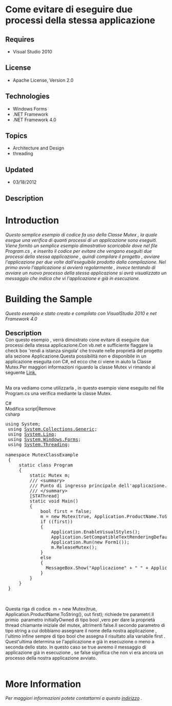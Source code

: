 # Come evitare di eseguire due processi della stessa applicazione
## Requires
- Visual Studio 2010
## License
- Apache License, Version 2.0
## Technologies
- Windows Forms
- .NET Framework
- .NET Framework 4.0
## Topics
- Architecture and Design
- threading
## Updated
- 03/18/2012
## Description

<h1>Introduction</h1>
<div><em><span><em>
<p>Questo semplice esempio di codice fa uso della Classe Mutex , la quale esegue una verifica di quanti processi di un applicazione sono eseguiti. Viene fornito un semplice esempio dimostrativo scaricabile dove nel file Program.cs , e inserito il codice per
 evitare che vengano eseguiti due processi della stessa applicazione , quindi compilare il progetto , avviare l'applicazione per due volte dall'eseguibile prodotto dalla compilazione. Nel primo avvio l'applicazione si avvier&agrave; regolarmente , invece tentando
 di avviare un nuovo processo della stessa applicazione si avr&agrave; visualizzato un messaggio che indica che vi l'applicazione e gi&agrave; in esecuzione.</p>
</em></span></em></div>
<h1><span>Building the Sample</span></h1>
<div><em>Questo esempio e stato creato e compilato con VisualStudio 2010 e net Framework 4.0</em></div>
<div><span style="font-size:20px; font-weight:bold">&nbsp;</span></div>
<div><span style="font-size:20px; font-weight:bold">Description</span></div>
<div>Con questo esempio , verr&agrave; dimostrato cone evitare di eseguire due processi della stessa applicazione.Con vb.net e sufficiente flaggare la check box 'rendi a istanza singola' che trovate nelle propriet&agrave; del progetto alla sezione Applicazione.Questa
 possibilit&agrave; non e disponibile in un applicazione eseguita con C#, ed ecco che ci viene in aiuto la Classe Mutex.Per maggiori informazioni riguardo la classe Mutex vi rimando al seguente
<a href="http://msdn.microsoft.com/en-us/library/system.threading.mutex.aspx">Link.</a>&nbsp;</div>
<div>&nbsp;</div>
<div>
<p>Ma ora vediamo come utilizzarla , in questo esempio viene eseguito nel file Program.cs una verifica mediante la classe Mutex.</p>
</div>
<div>
<div class="scriptcode">
<div class="pluginEditHolder" pluginCommand="mceScriptCode">
<div class="title"><span>C#</span></div>
<div class="pluginLinkHolder"><span class="pluginEditHolderLink">Modifica script</span>|<span class="pluginRemoveHolderLink">Remove</span></div>
<span class="hidden">csharp</span>

<div class="preview">
<pre class="csharp"><span class="cs__keyword">using</span>&nbsp;System;&nbsp;
&nbsp;<span class="cs__keyword">using</span>&nbsp;<a class="libraryLink" href="http://msdn.microsoft.com/it-IT/library/System.Collections.Generic.aspx" target="_blank" title="Auto generated link to System.Collections.Generic">System.Collections.Generic</a>;&nbsp;
&nbsp;<span class="cs__keyword">using</span>&nbsp;<a class="libraryLink" href="http://msdn.microsoft.com/it-IT/library/System.Linq.aspx" target="_blank" title="Auto generated link to System.Linq">System.Linq</a>;&nbsp;
&nbsp;<span class="cs__keyword">using</span>&nbsp;<a class="libraryLink" href="http://msdn.microsoft.com/it-IT/library/System.Windows.Forms.aspx" target="_blank" title="Auto generated link to System.Windows.Forms">System.Windows.Forms</a>;&nbsp;
&nbsp;<span class="cs__keyword">using</span>&nbsp;<a class="libraryLink" href="http://msdn.microsoft.com/it-IT/library/System.Threading.aspx" target="_blank" title="Auto generated link to System.Threading">System.Threading</a>;&nbsp;
&nbsp;&nbsp;
<span class="cs__keyword">namespace</span>&nbsp;MutexClassExample&nbsp;
&nbsp;{&nbsp;
&nbsp;&nbsp;&nbsp;&nbsp;&nbsp;<span class="cs__keyword">static</span>&nbsp;<span class="cs__keyword">class</span>&nbsp;Program&nbsp;
&nbsp;&nbsp;&nbsp;&nbsp;&nbsp;{&nbsp;
&nbsp;&nbsp;&nbsp;&nbsp;&nbsp;&nbsp;&nbsp;&nbsp;&nbsp;<span class="cs__keyword">static</span>&nbsp;Mutex&nbsp;m;&nbsp;
&nbsp;&nbsp;&nbsp;&nbsp;&nbsp;&nbsp;&nbsp;&nbsp;&nbsp;<span class="cs__com">///&nbsp;&lt;summary&gt;</span>&nbsp;
&nbsp;&nbsp;&nbsp;&nbsp;&nbsp;&nbsp;&nbsp;&nbsp;&nbsp;<span class="cs__com">///&nbsp;Punto&nbsp;di&nbsp;ingresso&nbsp;principale&nbsp;dell'applicazione.</span>&nbsp;
&nbsp;&nbsp;&nbsp;&nbsp;&nbsp;&nbsp;&nbsp;&nbsp;&nbsp;<span class="cs__com">///&nbsp;&lt;/summary&gt;</span>&nbsp;
&nbsp;&nbsp;&nbsp;&nbsp;&nbsp;&nbsp;&nbsp;&nbsp;&nbsp;[STAThread]&nbsp;
&nbsp;&nbsp;&nbsp;&nbsp;&nbsp;&nbsp;&nbsp;&nbsp;&nbsp;<span class="cs__keyword">static</span>&nbsp;<span class="cs__keyword">void</span>&nbsp;Main()&nbsp;
&nbsp;&nbsp;&nbsp;&nbsp;&nbsp;&nbsp;&nbsp;&nbsp;&nbsp;{&nbsp;
&nbsp;&nbsp;&nbsp;&nbsp;&nbsp;&nbsp;&nbsp;&nbsp;&nbsp;&nbsp;&nbsp;&nbsp;&nbsp;<span class="cs__keyword">bool</span>&nbsp;first&nbsp;=&nbsp;<span class="cs__keyword">false</span>;&nbsp;
&nbsp;&nbsp;&nbsp;&nbsp;&nbsp;&nbsp;&nbsp;&nbsp;&nbsp;&nbsp;&nbsp;&nbsp;&nbsp;m&nbsp;=&nbsp;<span class="cs__keyword">new</span>&nbsp;Mutex(<span class="cs__keyword">true</span>,&nbsp;Application.ProductName.ToString(),&nbsp;<span class="cs__keyword">out</span>&nbsp;first);&nbsp;
&nbsp;&nbsp;&nbsp;&nbsp;&nbsp;&nbsp;&nbsp;&nbsp;&nbsp;&nbsp;&nbsp;&nbsp;&nbsp;<span class="cs__keyword">if</span>&nbsp;((first))&nbsp;
&nbsp;&nbsp;&nbsp;&nbsp;&nbsp;&nbsp;&nbsp;&nbsp;&nbsp;&nbsp;&nbsp;&nbsp;&nbsp;{&nbsp;
&nbsp;&nbsp;&nbsp;&nbsp;&nbsp;&nbsp;&nbsp;&nbsp;&nbsp;&nbsp;&nbsp;&nbsp;&nbsp;&nbsp;&nbsp;&nbsp;&nbsp;Application.EnableVisualStyles();&nbsp;
&nbsp;&nbsp;&nbsp;&nbsp;&nbsp;&nbsp;&nbsp;&nbsp;&nbsp;&nbsp;&nbsp;&nbsp;&nbsp;&nbsp;&nbsp;&nbsp;&nbsp;Application.SetCompatibleTextRenderingDefault(<span class="cs__keyword">false</span>);&nbsp;
&nbsp;&nbsp;&nbsp;&nbsp;&nbsp;&nbsp;&nbsp;&nbsp;&nbsp;&nbsp;&nbsp;&nbsp;&nbsp;&nbsp;&nbsp;&nbsp;&nbsp;Application.Run(<span class="cs__keyword">new</span>&nbsp;Form1());&nbsp;
&nbsp;&nbsp;&nbsp;&nbsp;&nbsp;&nbsp;&nbsp;&nbsp;&nbsp;&nbsp;&nbsp;&nbsp;&nbsp;&nbsp;&nbsp;&nbsp;&nbsp;m.ReleaseMutex();&nbsp;
&nbsp;&nbsp;&nbsp;&nbsp;&nbsp;&nbsp;&nbsp;&nbsp;&nbsp;&nbsp;&nbsp;&nbsp;&nbsp;}&nbsp;
&nbsp;&nbsp;&nbsp;&nbsp;&nbsp;&nbsp;&nbsp;&nbsp;&nbsp;&nbsp;&nbsp;&nbsp;&nbsp;<span class="cs__keyword">else</span>&nbsp;
&nbsp;&nbsp;&nbsp;&nbsp;&nbsp;&nbsp;&nbsp;&nbsp;&nbsp;&nbsp;&nbsp;&nbsp;&nbsp;{&nbsp;
&nbsp;&nbsp;&nbsp;&nbsp;&nbsp;&nbsp;&nbsp;&nbsp;&nbsp;&nbsp;&nbsp;&nbsp;&nbsp;&nbsp;&nbsp;MessageBox.Show(<span class="cs__string">&quot;Applicazione&quot;</span>&nbsp;&#43;&nbsp;<span class="cs__string">&quot;&nbsp;&quot;</span>&nbsp;&#43;&nbsp;Application.ProductName.ToString()&nbsp;&#43;&nbsp;<span class="cs__string">&quot;&nbsp;&quot;</span>&nbsp;&nbsp;&#43;<span class="cs__string">&quot;gi&agrave;&nbsp;in&nbsp;esecuzione&quot;</span>);&nbsp;
&nbsp;&nbsp;&nbsp;&nbsp;&nbsp;&nbsp;&nbsp;&nbsp;&nbsp;&nbsp;&nbsp;&nbsp;&nbsp;}&nbsp;
&nbsp;&nbsp;&nbsp;&nbsp;&nbsp;&nbsp;&nbsp;&nbsp;&nbsp;}&nbsp;
&nbsp;&nbsp;&nbsp;&nbsp;&nbsp;}&nbsp;
&nbsp;}&nbsp;
&nbsp;&nbsp;
</pre>
</div>
</div>
</div>
<div class="endscriptcode">&nbsp;</div>
</div>
<div>Questa riga di codice&nbsp; m = new Mutex(true, Application.ProductName.ToString(), out first); richiede tre parametri.Il primio&nbsp; parametro initiallyOwned di tipo bool ,<span class="hps">vero</span>
<span class="hps">per dare</span> <span class="hps">la propriet&agrave;</span>
<span class="hps">thread chiamante</span> <span class="hps">iniziale del</span>
<span class="hps">mutex</span><span>, altrimenti</span> <span class="hps">false.Il secondo parametro di tipo string a cui dobbiamo assegnare il nome della nostra applicazione , l'ultimo infine sempre di tipo bool che assegna il risultato alla variabile
 first . Quest'ultima determina se l'applicazione e gi&agrave; in esecuzione o meno a seconda dello stato. In questo caso se true avremo il messaggio di applicazione gi&agrave; in esecuzione , se false significa che non vi era ancora un processo della nostra
 applicazione avviato.</span></div>
<div>&nbsp;</div>
<h1>More Information</h1>
<div><em>Per maggiori informazioni potete contattarmi a questo <a href="http://community.visual-basic.it/carmelolamonica/default.aspx">
indirizzo</a> .</em></div>
